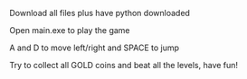 Download all files plus have python downloaded

Open main.exe to play the game

A and D to move left/right and SPACE to jump 

Try to collect all GOLD coins and beat all the levels, have fun!
